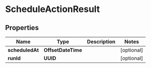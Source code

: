 

# ScheduleActionResult


## Properties

| Name | Type | Description | Notes |
|------------ | ------------- | ------------- | -------------|
|**scheduledAt** | **OffsetDateTime** |  |  [optional] |
|**runId** | **UUID** |  |  [optional] |



